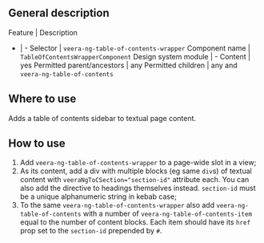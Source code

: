 ## General description

Feature | Description
- | -
Selector | `veera-ng-table-of-contents-wrapper`
Component name | `TableOfContentsWrapperComponent`
Design system module | -
Content | yes
Permitted parent/ancestors | any
Permitted children | any and `veera-ng-table-of-contents`

## Where to use

Adds a table of contents sidebar to textual page content.

## How to use

1. Add `veera-ng-table-of-contents-wrapper` to a page-wide slot in a view;
2. As its content, add a div with multiple blocks (eg same `div`s) of textual content with `veeraNgToCSection="section-id"` attribute each. You can also add the directive to headings themselves instead. `section-id` must be a unique alphanumeric string in kebab case;
3. To the same `veera-ng-table-of-contents-wrapper` also add `veera-ng-table-of-contents` with a number of `veera-ng-table-of-contents-item` equal to the number of content blocks. Each item should have its `href` prop set to the `section-id` prepended by `#`.
